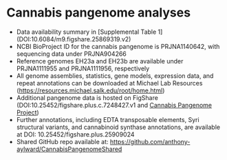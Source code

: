 # Cannabis pangenome analyses 

* Data availability summary in [Supplemental Table 1] (DOI:10.6084/m9.figshare.25869319.v2)
* NCBI BioProject ID for the cannabis pangenome is PRJNA1140642, with sequencing data under PRJNA904266
* Reference genomes EH23a and EH23b are available under PRJNA1111955 and PRJNA1111956, respectively
* All genome assemblies, statistics, gene models, expression data, and repeat annotations can be downloaded at Michael Lab Resources (https://resources.michael.salk.edu/root/home.html)
* Additional pangenome data is hosted on FigShare (DOI:10.25452/figshare.plus.c.7248427.v1 and [Cannabis Pangenome Project](https://figshare.com/projects/Cannabis_Pangenome/205555))
* Further annotations, including EDTA transposable elements, Syri structural variants, and cannabinoid synthase annotations, are available at DOI: 10.25452/figshare.plus.25909024
* Shared GitHub repo available at: https://github.com/anthony-aylward/CannabisPangenomeShared
